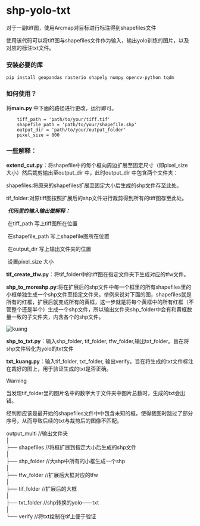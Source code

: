 # shp-yolo-txt

对于一副tiff图，使用Arcmap对目标进行标注得到shapefiles文件

使用该代码可以将tiff图与shapefiles文件作为输入，输出yolo训练的图片，以及对应的标注txt文件。

### 安装必要的库

```
pip install geopandas rasterio shapely numpy opencv-python tqdm
```

### 如何使用？

将**main.py** 中下面的路径进行更改，运行即可。

```
	tiff_path = 'path/to/your/tiff.tif'
    shapefile_path = 'path/to/your/shapefile.shp'
    output_dir = 'path/to/your/output_folder'
    pixel_size = 800
```



### 一些解释：

**extend_cut.py**：将shapefile中的每个框向周边扩展至固定尺寸（即pixel_size 大小）然后裁剪输出至output_dir 中，此时output_dir 中包含两个文件夹：

​	shapefiles:将原来的shapefiles扩展至固定大小后生成的shp文件存至此处。

​	tif_folder:对原tiff图按照扩展后的shp文件进行裁剪得到所有的tiff图存至此处。

​		***代码里的输入输出做解释：***

​				在tiff_path 写上tiff图所在位置

​				在shapefile_path 写上shapefile图所在位置

​				在output_dir 写上输出文件夹的位置

​				设置pixel_size 大小



**tif_create_tfw.py**：将tif_folder中的tiff图在指定文件夹下生成对应的tfw文件。

**shp_to_moreshp.py**:将在扩展后的shp文件中每一个框里的所有shapefiles里的小框单独生成一个shp文件至指定文件夹。举例来说对下面的图，shapefiles就是所有的红框，扩展后就变成所有的黄框，这一步就是将每个黄框中的所有红框（不管整个还是半个）生成一个shp文件，所以输出文件夹shp_folder中会有和黄框数量一致的子文件夹，内含各个的shp文件。

![kuang](F:\google_download\picture\kuang.png)

**shp_to_txt.py**：输入shp_folder, tif_folder, tfw_folder,输出txt_folder。旨在将shp文件转化为yolo的txt文件

**txt_kuang.py**：输入tif_folder, txt_folder, 输出verify。旨在将生成的txt文件标注在裁好的图上，用于验证生成的txt是否正确。

> [!WARNING]
>
> 当发现tif_folder里的图片名中的数字大于文件夹中图片总数时，生成的txt会出错。
>
> 经判断应该是最开始的shapefiles文件中中包含未知的框，使得裁图时跳过了部分序号，从而导致后续的txt与裁剪后的图像不匹配。


output_multi	//输出文件夹<br/>
│<br/>
├── shapefiles	//将框扩展到指定大小后生成的shp文件<br/>
│<br/>
├── shp_folder	//大shp中所有的小框生成一个shp<br/>
│<br/>
├── tfw_folder	//扩展后大框对应的tfw<br/>
│<br/>
├── tif_folder	//扩展后的大框<br/>
│<br/>
├── txt_folder	//shp转换的yolo——txt<br/>
│<br/>
└── verify		//将txt绘制在tif上便于验证<br/>
